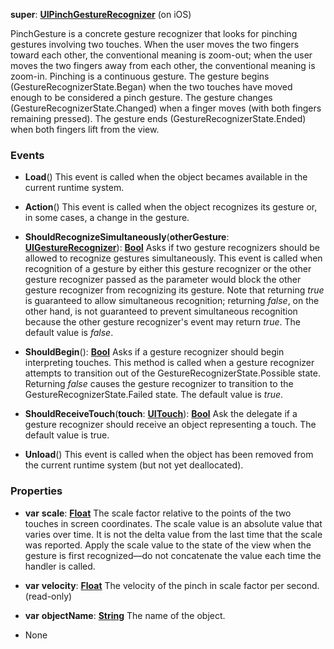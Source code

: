 **super**: **[UIPinchGestureRecognizer](UIPinchGestureRecognizer.md)** (on iOS)

PinchGesture is a concrete gesture recognizer that looks for pinching gestures involving two touches. When the user moves the two fingers toward each other, the conventional meaning is zoom-out; when the user moves the two fingers away from each other, the conventional meaning is zoom-in. Pinching is a continuous gesture. The gesture begins (GestureRecognizerState.Began) when the two touches have moved enough to be considered a pinch gesture. The gesture changes (GestureRecognizerState.Changed) when a finger moves (with both fingers remaining pressed). The gesture ends (GestureRecognizerState.Ended) when both fingers lift from the view.

### Events

* **Load**()
This event is called when the object becames available in the current runtime system.

* **Action**()
This event is called when the object recognizes its gesture or, in some cases, a change in the gesture.

* **ShouldRecognizeSimultaneously**(**otherGesture**: **[UIGestureRecognizer](UIGestureRecognizer.md)**): <strong>[Bool](../gravity/bool.md)</strong> 
Asks if two gesture recognizers should be allowed to recognize gestures simultaneously. This event is called when recognition of a gesture by either this gesture recognizer or the other gesture recognizer passed as the parameter would block the other gesture recognizer from recognizing its gesture. Note that returning <i>true</i> is guaranteed to allow simultaneous recognition; returning <i>false</i>, on the other hand, is not guaranteed to prevent simultaneous recognition because the other gesture recognizer's event may return <i>true</i>. The default value is <i>false</i>.

* **ShouldBegin**(): <strong>[Bool](../gravity/bool.md)</strong> 
Asks if a gesture recognizer should begin interpreting touches. This method is called when a gesture recognizer attempts to transition out of the GestureRecognizerState.Possible state. Returning <i>false</i> causes the gesture recognizer to transition to the GestureRecognizerState.Failed state. The default value is <i>true</i>.

* **ShouldReceiveTouch**(**touch**: **[UITouch](UITouch.md)**): <strong>[Bool](../gravity/bool.md)</strong> 
Ask the delegate if a gesture recognizer should receive an object representing a touch. The default value is true.

* **Unload**()
This event is called when the object has been removed from the current runtime system (but not yet deallocated).



### Properties

* **var** **scale**: **[Float](../gravity/float.md)**
The scale factor relative to the points of the two touches in screen coordinates. The scale value is an absolute value that varies over time. It is not the delta value from the last time that the scale was reported. Apply the scale value to the state of the view when the gesture is first recognized—do not concatenate the value each time the handler is called.

* **var** **velocity**: **[Float](../gravity/float.md)**
The velocity of the pinch in scale factor per second. \(read-only\)

* **var** **objectName**: **[String](../gravity/string.md)**
The name of the object.



* None

